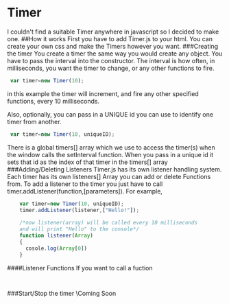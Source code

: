 # Timer
I couldn't find a suitable Timer anywhere in javascript so I decided to make one.
##How it works
First you have to add Timer.js to your html. You can create your own css and make the Timers however you want. 
###Creating the timer
 You create a timer the same way you would create any object. You have to pass the interval into the constructor. 
 The interval is how often, in milliseconds, you want the timer to change, or any other functions to fire.  
 
   ``` javascript
    var timer=new Timer(10);
   ```
   in this example the timer will increment, and fire any other specified functions, every 10 milliseconds.
   
   Also, optionally, you can pass in a UNIQUE id you can use to identify one timer from another.
   ``` javascript
    var timer=new Timer(10, uniqueID);
   ```
There is a global timers[] array which we use to access the timer(s) when the window calls the setInterval function. When you pass in a unique id it sets that id as the index of that timer in the timers[] array
###Adding/Deleting Listeners
Timer.js has its own listener handling system. Each timer has its own listeners[] Array you can add or delete Functions from.
To add a listener to the timer you just have to call timer.addListener(function,[parameters]). For example,
``` javascript
    var timer=new Timer(10, uniqueID);
    timer.addListener(listener,["Hello!"]);
    
    /*now listener(array) will be called every 10 milliseconds
    and will print "Hello" to the console*/
    function listener(Array)
    {
      cosole.log(Array[0])
    }
   ```

####Listener Functions
If you want to call a fuction 
``` javascript
    
   ```
###Start/Stop the timer
\\Coming Soon

